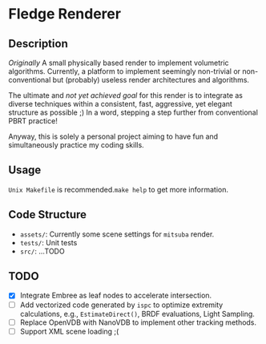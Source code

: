 # Fledge Renderer

## Description

_Originally_ A small physically based render to implement volumetric algorithms.
Currently, a platform to implement seemingly non-trivial or non-conventional but (probably) useless render architectures and algorithms.

The ultimate and _not yet achieved goal_ for this render is to integrate as diverse techniques
within a consistent, fast, aggressive, yet elegant structure as possible ;)
In a word, stepping a step further from conventional PBRT practice!

Anyway, this is solely a personal project aiming to have fun and simultaneously practice my coding skills.

## Usage

`Unix Makefile` is recommended.`make help` to get more information.

## Code Structure

- `assets/`: Currently some scene settings for `mitsuba` render.
- `tests/`: Unit tests
- `src/`: ...TODO

## TODO

- [x] Integrate Embree as leaf nodes to accelerate intersection.
- [ ] Add vectorized code generated by `ispc` to optimize extremity calculations, e.g., `EstimateDirect()`, BRDF evaluations, Light Sampling.
- [ ] Replace OpenVDB with NanoVDB to implement other tracking methods.
- [ ] Support XML scene loading ;(
